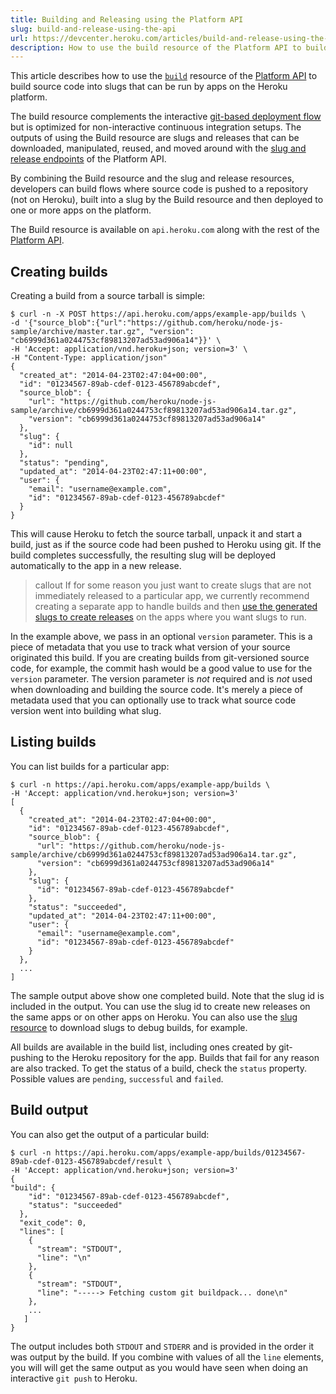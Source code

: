 ```yaml
---
title: Building and Releasing using the Platform API
slug: build-and-release-using-the-api
url: https://devcenter.heroku.com/articles/build-and-release-using-the-api
description: How to use the build resource of the Platform API to build source code into slugs that can be run by apps on the Heroku platform.
---
```


This article describes how to use the [`build`](https://devcenter.heroku.com/articles/platform-api-reference#build) resource of the [Platform API](https://devcenter.heroku.com/articles/platform-api-quickstart) to build source code into slugs that can be run by apps on the Heroku platform.

The build resource complements the interactive [git-based deployment flow](https://devcenter.heroku.com/articles/git) but is optimized for non-interactive continuous integration setups. The outputs of using the Build resource are slugs and releases that can be downloaded, manipulated, reused, and moved around with the [slug and release endpoints](https://devcenter.heroku.com/articles/platform-api-deploying-slugs) of the Platform API.

By combining the Build resource and the slug and release resources, developers can build flows where source code is pushed to a repository (not on Heroku), built into a slug by the Build resource and then deployed to one or more apps on the platform.

The Build resource is available on `api.heroku.com` along with the rest of the [Platform API](https://devcenter.heroku.com/articles/platform-api-reference).

## Creating builds

Creating a build from a source tarball is simple:

```term
$ curl -n -X POST https://api.heroku.com/apps/example-app/builds \
-d '{"source_blob":{"url":"https://github.com/heroku/node-js-sample/archive/master.tar.gz", "version": "cb6999d361a0244753cf89813207ad53ad906a14"}}' \
-H 'Accept: application/vnd.heroku+json; version=3' \
-H "Content-Type: application/json"
{
  "created_at": "2014-04-23T02:47:04+00:00",
  "id": "01234567-89ab-cdef-0123-456789abcdef",
  "source_blob": {
    "url": "https://github.com/heroku/node-js-sample/archive/cb6999d361a0244753cf89813207ad53ad906a14.tar.gz",
    "version": "cb6999d361a0244753cf89813207ad53ad906a14"
  },
  "slug": {
    "id": null
  },
  "status": "pending",
  "updated_at": "2014-04-23T02:47:11+00:00",
  "user": {
    "email": "username@example.com",
    "id": "01234567-89ab-cdef-0123-456789abcdef"
  }
}
```

This will cause Heroku to fetch the source tarball, unpack it and start a build, just as if the source code had been pushed to Heroku using git. If the build completes successfully, the resulting slug will be deployed automatically to the app in a new release.

> callout
> If for some reason you just want to create slugs that are not immediately released to a particular app, we currently recommend creating a separate app to handle builds and then [use the generated slugs to create releases](https://devcenter.heroku.com/articles/platform-api-copying-slugs) on the apps where you want slugs to run.

In the example above, we pass in an optional `version` parameter. This is a piece of metadata that you use to track what version of your source originated this build. If you are creating builds from git-versioned source code, for example, the commit hash would be a good value to use for the `version` parameter. The version parameter is _not_ required and is _not_ used when downloading and building the source code. It's merely a piece of metadata used that you can optionally use to track what source code version went into building what slug.

## Listing builds

You can list builds for a particular app:

```term
$ curl -n https://api.heroku.com/apps/example-app/builds \
-H 'Accept: application/vnd.heroku+json; version=3'
[
  {
    "created_at": "2014-04-23T02:47:04+00:00",
    "id": "01234567-89ab-cdef-0123-456789abcdef",
    "source_blob": {
      "url": "https://github.com/heroku/node-js-sample/archive/cb6999d361a0244753cf89813207ad53ad906a14.tar.gz",
      "version": "cb6999d361a0244753cf89813207ad53ad906a14"
    },
    "slug": {
      "id": "01234567-89ab-cdef-0123-456789abcdef"
    },
    "status": "succeeded",
    "updated_at": "2014-04-23T02:47:11+00:00",
    "user": {
      "email": "username@example.com",
      "id": "01234567-89ab-cdef-0123-456789abcdef"
    }
  },
  ...
]

```

The sample output above show one completed build. Note that the slug id is included in the output. You can use the slug id to create new releases on the same apps or on other apps on Heroku. You can also use the [slug resource](https://devcenter.heroku.com/articles/platform-api-copying-slugs) to download slugs to debug builds, for example.

All builds are available in the build list, including ones created by git-pushing to the Heroku repository for the app. Builds that fail for any reason are also tracked.  To get the status of a build, check the `status` property. Possible values are `pending`, `successful` and `failed`.

## Build output

You can also get the output of a particular build:

```term
$ curl -n https://api.heroku.com/apps/example-app/builds/01234567-89ab-cdef-0123-456789abcdef/result \
-H 'Accept: application/vnd.heroku+json; version=3'
{
"build": {
    "id": "01234567-89ab-cdef-0123-456789abcdef",
    "status": "succeeded"
  },
  "exit_code": 0,
  "lines": [
    {
      "stream": "STDOUT",
      "line": "\n"
    },
    {
      "stream": "STDOUT",
      "line": "-----> Fetching custom git buildpack... done\n"
    },
    ...
   ]
}
```

The output includes both `STDOUT` and `STDERR` and is provided in the order it was output by the build. If you combine with values of all the `line` elements, you will will get the same output as you would have seen when doing an interactive `git push` to Heroku.